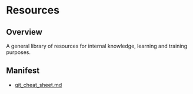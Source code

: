 # Resources

## Overview

A general library of resources for internal knowledge, learning and training
purposes.

## Manifest

- [git_cheat_sheet.md](git_cheat_sheet.md)

